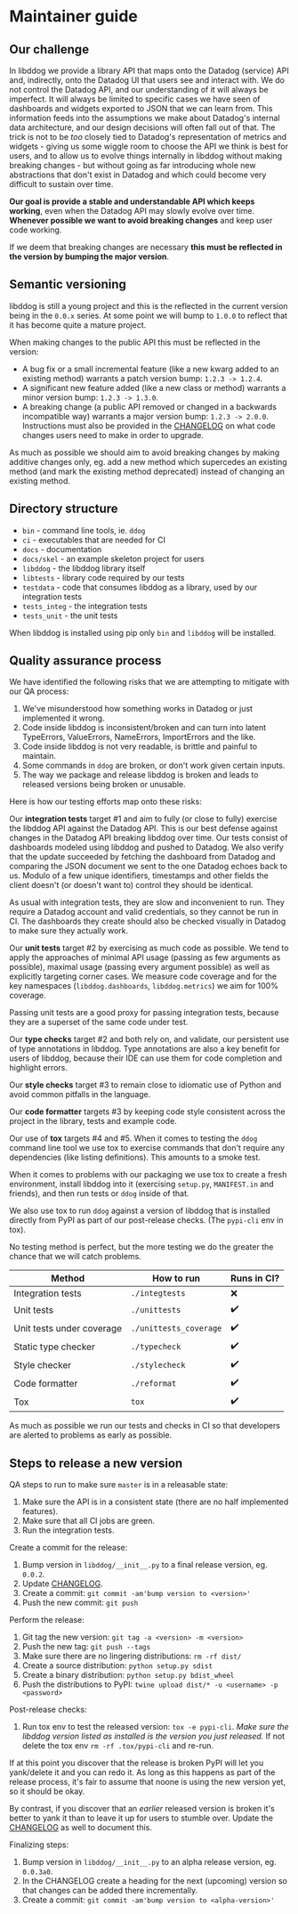# Maintainer guide



## Our challenge

In libddog we provide a library API that maps onto the Datadog (service) API and, indirectly, onto the Datadog UI that users see and interact with. We do not control the Datadog API, and our understanding of it will always be imperfect. It will always be limited to specific cases we have seen of dashboards and widgets exported to JSON that we can learn from. This information feeds into the assumptions we make about Datadog's internal data architecture, and our design decisions will often fall out of that. The trick is not to be *too* closely tied to Datadog's representation of metrics and widgets - giving us some wiggle room to choose the API we think is best for users, and to allow us to evolve things internally in libddog without making breaking changes - but without going as far introducing whole new abstractions that don't exist in Datadog and which could become very difficult to sustain over time.

**Our goal is provide a stable and understandable API which keeps working**, even when the Datadog API may slowly evolve over time. **Whenever possible we want to avoid breaking changes** and keep user code working.

If we deem that breaking changes are necessary **this must be reflected in the version by bumping the major version**.



## Semantic versioning

libddog is still a young project and this is the reflected in the current version being in the `0.0.x` series. At some point we will bump to `1.0.0` to reflect that it has become quite a mature project.

When making changes to the public API this must be reflected in the version:
- A bug fix or a small incremental feature (like a new kwarg added to an existing method) warrants a patch version bump: ```1.2.3 -> 1.2.4```.
- A significant new feature added (like a new class or method) warrants a minor version bump: ```1.2.3 -> 1.3.0```.
- A breaking change (a public API removed or changed in a backwards incompatible way) warrants a major version bump: ```1.2.3 -> 2.0.0```. Instructions must also be provided in the [CHANGELOG](../CHANGELOG.md) on what code changes users need to make in order to upgrade.

As much as possible we should aim to avoid breaking changes by making additive changes only, eg. add a new method which supercedes an existing method (and mark the existing method deprecated) instead of changing an existing method.



## Directory structure

* `bin` - command line tools, ie. `ddog`
* `ci` - executables that are needed for CI
* `docs` - documentation
* `docs/skel` - an example skeleton project for users
* `libddog` - the libddog library itself
* `libtests` - library code required by our tests
* `testdata` - code that consumes libddog as a library, used by our integration tests
* `tests_integ` - the integration tests
* `tests_unit` - the unit tests

When libddog is installed using pip only `bin` and `libddog` will be installed.



## Quality assurance process

We have identified the following risks that we are attempting to mitigate with our QA process:

1. We've misunderstood how something works in Datadog or just implemented it wrong.
2. Code inside libddog is inconsistent/broken and can turn into latent TypeErrors, ValueErrors, NameErrors, ImportErrors and the like.
3. Code inside libddog is not very readable, is brittle and painful to maintain.
4. Some commands in `ddog` are broken, or don't work given certain inputs.
5. The way we package and release libddog is broken and leads to released versions being broken or unusable.

Here is how our testing efforts map onto these risks:

Our **integration tests** target #1 and aim to fully (or close to fully) exercise the libddog API against the Datadog API. This is our best defense against changes in the Datadog API breaking libddog over time. Our tests consist of dashboards modeled using libddog and pushed to Datadog. We also verify that the update succeeded by fetching the dashboard from Datadog and comparing the JSON document we sent to the one Datadog echoes back to us. Modulo of a few unique identifiers, timestamps and other fields the client doesn't (or doesn't want to) control they should be identical.

As usual with integration tests, they are slow and inconvenient to run. They require a Datadog account and valid credentials, so they cannot be run in CI. The dashboards they create should also be checked visually in Datadog to make sure they actually work.

Our **unit tests** target #2 by exercising as much code as possible. We tend to apply the approaches of minimal API usage (passing as few arguments as possible), maximal usage (passing every argument possible) as well as explicitly targeting corner cases. We measure code coverage and for the key namespaces (`libddog.dashboards`, `libddog.metrics`) we aim for 100% coverage.

Passing unit tests are a good proxy for passing integration tests, because they are a superset of the same code under test.

Our **type checks** target #2 and both rely on, and validate, our persistent use of type annotations in libddog. Type annotations are also a key benefit for users of libddog, because their IDE can use them for code completion and highlight errors.

Our **style checks** target #3 to remain close to idiomatic use of Python and avoid common pitfalls in the language.

Our **code formatter** targets #3 by keeping code style consistent across the project in the library, tests and example code.

Our use of **tox** targets #4 and #5. When it comes to testing the `ddog` command line tool we use tox to exercise commands that don't require any dependencies (like listing definitions). This amounts to a smoke test.

When it comes to problems with our packaging we use tox to create a fresh environment, install libddog into it (exercising `setup.py`, `MANIFEST.in` and friends), and then run tests or `ddog` inside of that.

We also use tox to run `ddog` against a version of libddog that is installed directly from PyPI as part of our post-release checks. (The `pypi-cli` env in tox).

No testing method is perfect, but the more testing we do the greater the chance that we will catch problems.

| Method                    | How to run             | Runs in CI?        |
|---------------------------|------------------------|--------------------|
| Integration tests         | `./integtests`         | :x:                |
| Unit tests                | `./unittests`          | :heavy_check_mark: |
| Unit tests under coverage | `./unittests_coverage` | :heavy_check_mark: |
| Static type checker       | `./typecheck`          | :heavy_check_mark: |
| Style checker             | `./stylecheck`         | :heavy_check_mark: |
| Code formatter            | `./reformat`           | :heavy_check_mark: |
| Tox                       | `tox`                  | :heavy_check_mark: |

As much as possible we run our tests and checks in CI so that developers are alerted to problems as early as possible.


## Steps to release a new version

QA steps to run to make sure `master` is in a releasable state:

1. Make sure the API is in a consistent state (there are no half implemented features).
2. Make sure that all CI jobs are green.
3. Run the integration tests.

Create a commit for the release:

1. Bump version in `libddog/__init__.py` to a final release version, eg. `0.0.2`.
2. Update [CHANGELOG](../CHANGELOG.md).
3. Create a commit: `git commit -am'bump version to <version>'`
4. Push the new commit: `git push`

Perform the release:

1. Git tag the new version: `git tag -a <version> -m <version>`
2. Push the new tag: `git push --tags`
3. Make sure there are no lingering distributions: `rm -rf dist/`
4. Create a source distribution: `python setup.py sdist`
5. Create a binary distribution: `python setup.py bdist_wheel`
6. Push the distributions to PyPI: `twine upload dist/* -u <username> -p <password>`

Post-release checks:

1. Run tox env to test the released version: `tox -e pypi-cli`. *Make sure the libddog version listed as installed is the version you just released.* If not delete the tox env `rm -rf .tox/pypi-cli` and re-run.

If at this point you discover that the release is broken PyPI will let you
yank/delete it and you can redo it. As long as this happens as part of the
release process, it's fair to assume that noone is using the new version yet, so
it should be okay.

By contrast, if you discover that an *earlier* released version is broken it's
better to yank it than to leave it up for users to stumble over. Update the
[CHANGELOG](../CHANGELOG.md) as well to document this.

Finalizing steps:

1. Bump version in `libddog/__init__.py` to an alpha release version, eg. `0.0.3a0`.
2. In the CHANGELOG create a heading for the next (upcoming) version so that changes can be added there incrementally.
3. Create a commit: `git commit -am'bump version to <alpha-version>'`

